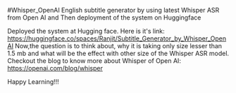 #Whisper_OpenAI
English subtitle generator by using latest Whisper ASR from Open AI and Then deployment of the system on Huggingface

Deployed the system at Hugging face. Here is it's link: https://huggingface.co/spaces/Ranjit/Subtitle_Generator_by_Whisper_OpenAI
Now,the question is to think about, why it is taking only size lesser than 1.5 mb and what will be the effect with other  size of the Whisper ASR model.
Checkout the blog to know more about Whisper of Open AI: https://openai.com/blog/whisper

Happy Learning!!!
